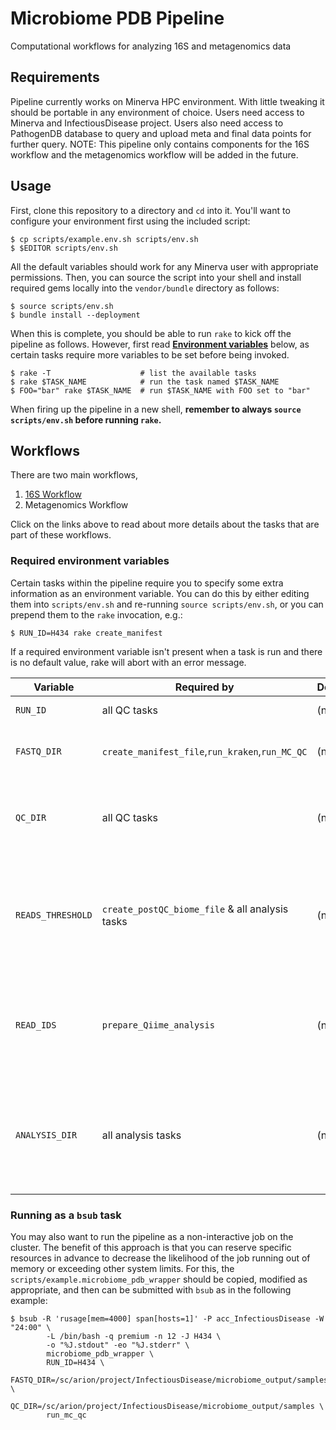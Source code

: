 # Microbiome PDB Pipeline
Computational workflows for analyzing 16S and metagenomics data 
## Requirements

Pipeline currently works on Minerva HPC environment. With little tweaking it should be portable in any environment of choice. Users need access to Minerva and InfectiousDisease project. Users also need access to PathogenDB database to query and upload meta and final data points for further query. NOTE: This pipeline only contains components for the 16S workflow and the metagenomics workflow will be added in the future. 
## Usage

First, clone this repository to a directory and `cd` into it.  You'll want to configure your environment first using the included script:

    $ cp scripts/example.env.sh scripts/env.sh
    $ $EDITOR scripts/env.sh    

All the default variables should work for any Minerva user with appropriate permissions. Then, you can source the script into your shell and install required gems locally into the `vendor/bundle` directory as follows:

    $ source scripts/env.sh
    $ bundle install --deployment

When this is complete, you should be able to run `rake` to kick off the pipeline as follows. However, first read **[Environment variables](#required-environment-variables)** below, as certain tasks require more variables to be set before being invoked.

    $ rake -T                    # list the available tasks
    $ rake $TASK_NAME            # run the task named $TASK_NAME
    $ FOO="bar" rake $TASK_NAME  # run $TASK_NAME with FOO set to "bar"

When firing up the pipeline in a new shell, **remember to always `source scripts/env.sh` before running `rake`.**

## Workflows

There are two main workflows,
1) [16S Workflow](https://github.com/ajaybabu27/microbiome_pdb_pipeline/blob/master/docs/16s_rake_pipeline.md)
2) Metagenomics Workflow

Click on the links above to read about more details about the tasks that are part of these workflows. 

### Required environment variables

Certain tasks within the pipeline require you to specify some extra information as an environment variable.  You can do this by either editing them into `scripts/env.sh` and re-running `source scripts/env.sh`, or you can prepend them to the `rake` invocation, e.g.:

    $ RUN_ID=H434 rake create_manifest

If a required environment variable isn't present when a task is run and there is no default value, rake will abort with an error message.

Variable             | Required by                                             | Default | Purpose
---------------------|---------------------------------------------------------|---------|-----------------------------------
`RUN_ID`             | all QC tasks                                            | (none)  | Illumina RUN ID 
`FASTQ_DIR`          | `create_manifest_file`,`run_kraken`,`run_MC_QC`         | (none)  | Directory containing the raw fastq files 
`QC_DIR`             | all QC tasks                                            | (none)  | Directory were all the QC output files will be saved
`READS_THRESHOLD`    | `create_postQC_biome_file` & all analysis tasks         | (none)  | Set number of reads for sample filtering threshold and other rarefaction analysis
`READ_IDS`           | `prepare_Qiime_analysis`								   | (none)  | Illumina RUN IDs for merging runs. Enter as Comma Seperated Values. 
`ANALYSIS_DIR`       | all analysis tasks                                      | (none)  | Directory were all the files generated from various analyses will be stored


### Running as a `bsub` task

You may also want to run the pipeline as a non-interactive job on the cluster.  The benefit of this approach is that you can reserve specific resources in advance to decrease the likelihood of the job running out of memory or exceeding other system limits.  For this, the `scripts/example.microbiome_pdb_wrapper` should be copied, modified as appropriate, and then can be submitted with `bsub` as in the following example:

    $ bsub -R 'rusage[mem=4000] span[hosts=1]' -P acc_InfectiousDisease -W "24:00" \
            -L /bin/bash -q premium -n 12 -J H434 \
            -o "%J.stdout" -eo "%J.stderr" \
			microbiome_pdb_wrapper \
            RUN_ID=H434 \
            FASTQ_DIR=/sc/arion/project/InfectiousDisease/microbiome_output/samples \
	    QC_DIR=/sc/arion/project/InfectiousDisease/microbiome_output/samples \
            run_mc_qc
